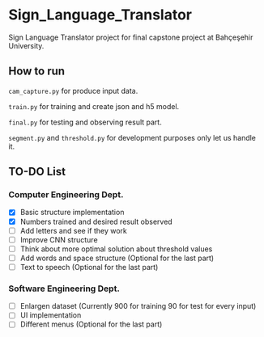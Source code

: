 # Sign_Language_Translator

Sign Language Translator project for final capstone project at Bahçeşehir University.


## How to run

`cam_capture.py` for produce input data.

`train.py` for training and create json and h5 model.

`final.py` for testing and observing result part.

`segment.py` and `threshold.py` for development purposes only let us handle it.


## TO-DO List

### Computer Engineering Dept.

- [x] Basic structure implementation
- [x] Numbers trained and desired result observed
- [ ] Add letters and see if they work
- [ ] Improve CNN structure
- [ ] Think about more optimal solution about threshold values
- [ ] Add words and space structure (Optional for the last part)
- [ ] Text to speech (Optional for the last part)

### Software Engineering Dept.

- [ ] Enlargen dataset (Currently 900 for training 90 for test for every input)
- [ ] UI implementation
- [ ] Different menus (Optional for the last part)
